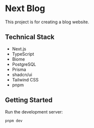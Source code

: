 # Next Blog

This project is for creating a blog website.

## Technical Stack

- Next.js
- TypeScript
- Biome
- PostgreSQL
- Prisma
- shadcn/ui
- Tailwind CSS
- pnpm

## Getting Started

Run the development server:

```bash
pnpm dev
```
